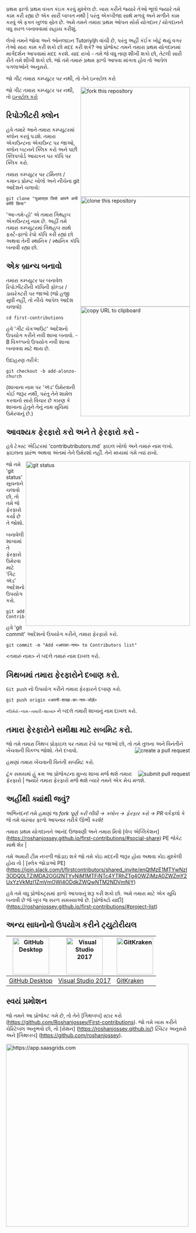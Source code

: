 પ્રથમ ફાળો
પ્રથમ વખત કંઇક કરવું મુશ્કેલ છે. ખાસ કરીને જ્યારે તેઓ ભૂલો જ્યારે તમે કામ કરી રહ્યા છે એક સારી બાબત નથી | પરંતુ એકબીજા સાથે મળવું અને મળીને કામ કરવું એ ફક્ત ખુલ્લા સ્રોત છે. અમે તમને તમારા પ્રથમ ઓપન સોર્સ યોગદાન / યોગદાનને વધુ સરળ બનાવવામાં સહાય કરીશું.

લેખો તમને જોવા અને ઓનલાઇન Tutoriyljh વાંચી છે, પરંતુ અહીં કંઈક ખોટું થયું વગર તેઓ સારા કામ કરી શકો છો મદદ કરી શકે? આ પ્રોજેક્ટ તમને તમારા પ્રથમ યોગદાનમાં માર્ગદર્શન આપવામાં મદદ કરશે. યાદ રાખો - તમે જે વધુ તાણ શીખી શકો છો, તેટલી સારી રીતે તમે શીખી શકો છો. જો તમે તમારું પ્રથમ ફાળો આપવા માંગતા હોવ તો આપેલ પગલાઓને અનુસરો.

જો ગીટ તમારા કમ્પ્યુટર પર નથી, તો તેને ઇન્સ્ટોલ કરો

<img align="right" width="300" src="../assets/fork.png" alt="fork this repository" />

જો ગીટ તમારા કમ્પ્યુટર પર નથી, તો [ઇન્સ્ટોલ કરો](https://help.github.com/articles/set-up-git/)

## રિપોઝીટરી ક્લોન
<img align="right" width="300" src="../assets/clone.png" alt="clone this repository" />

હવે તમારે આને તમારા કમ્પ્યુટરમાં ક્લોન કરવું પડશે. તમારા એકાઉન્ટના એકાઉન્ટ પર જાઓ, ક્લોન બટનને ક્લિક કરો અને પછી ક્લિપબોર્ડ આયકન પર કૉપિ પર ક્લિક કરો.

તમારા કમ્પ્યુટર પર ટર્મિનલ / કમાન્ડ પ્રોમ્પ્ટ ખોલો અને નીચેના git આદેશને ચલાવો:
```
git clone "यूआरएल जिसे आपने अभी कॉपी किया"
```
<img align="right" width="300" src="../assets/copy-to-clipboard.png" alt="copy URL to clipboard" />
'આ-તમે-હો' એ તમારા ગિથહબ એકાઉન્ટનું નામ છે. અહીં તમે તમારા કમ્પ્યુટરમાં ગિથહબ સાથે ફર્સ્ટ-ફાળો રેપો કૉપિ કરી રહ્યાં છો અથવા તેની સ્થાનિક / સ્થાનિક કૉપિ બનાવી રહ્યા છો.

## એક બ્રાન્ચ બનાવો

તમારા કમ્પ્યુટર પર બનાવેલ રિપોઝીટરીની કૉપિની ફોલ્ડર / ડાયરેક્ટરી પર જાઓ (જો હજી સુધી નહીં, તો નીચે આપેલ આદેશ ચલાવો)

```
cd first-contributions
```
હવે 'ગીટ ચેકઆઉટ' આદેશનો ઉપયોગ કરીને નવી શાખા બનાવો.
-B વિકલ્પનો ઉપયોગ નવી શાખા બનાવવા માટે થાય છે.

ઉદાહરણ તરીકે:
```
git checkout -b add-alonzo-church
```
(શાખાના નામ પર 'ઍડ' ઉમેરવાની કોઈ જરૂર નથી, પરંતુ તેને શામેલ કરવાનો સારો વિચાર છે કારણ કે શાખાના હેતુને તેનું નામ સૂચિમાં ઉમેરવાનું છે.)

## આવશ્યક ફેરફારો કરો અને તે ફેરફારો કરો -

હવે ટેક્સ્ટ એડિટરમાં 'contributributors.md` ફાઇલ ખોલો અને તમારું નામ લખો. ફાઇલના પ્રારંભ અથવા અંતમાં તેને ઉમેરશો નહીં. તેને મધ્યમાં ગમે ત્યાં રાખો.

<img align="right" width="450" src="../assets/git-status.png" alt="git status" />


જો તમે 'git status' સૂચનાને ચલાવો છો, તો તમે જે ફેરફારો કર્યા છે તે જોશો.

બનાવેલી શાખામાં તે ફેરફારો ઉમેરવા માટે 'ગિટ ઍડ' આદેશનો ઉપયોગ કરો.

```
git add Contributors.md
```

હવે 'git commit' આદેશનો ઉપયોગ કરીને, તમારા ફેરફારો કરો.

```
git commit -m "Add <आपका-नाम> to Contributors list"
```

<તમારું નામ> ને બદલે તમારું નામ દાખલ કરો.

## ગિથબમાં તમારા ફેરફારોને દબાણ કરો.

`Git push` નો ઉપયોગ કરીને તમારા ફેરફારને દબાણ કરો.

```
git push origin <अपनी-शाखा-का-नाम-जोड़ें>
```

`<ઉમેરો-નામ-તમારી-શાખા>` ને બદલે તમારી શાખાનું નામ દાખલ કરો.

## તમારા ફેરફારોને સમીક્ષા માટે સબમિટ કરો.

જો તમે તમારા ગિથબ પ્રોફાઇલ પર તમારા રેપો પર જાઓ છો, તો તમે તુલના અને વિનંતીને ખેંચવાની વિકલ્પ જોશો. તેને દબાવો.
<img style="float: right;" src="../assets/compare-and-pull.png" alt="create a pull request" />

હમણાં તમારા ખેંચવાની વિનંતી સબમિટ કરો.

<img style="float: right;" src="../assets/submit-pull-request.png" alt="submit pull request" />
ટૂંક સમયમાં હું ક્રમ આ પ્રોજેક્ટના મુખ્ય શાખા મર્જ થશે તમારા ફેરફારો | જ્યારે તમારા ફેરફારો મર્જ થશે ત્યારે તમને એક મેચ મળશે.

## અહીંથી ક્યાંથી જવું?

અભિનંદન! તમે હમણાં જ _fork પૂર્ણ કરી લીધી -> ક્લોન -> ફેરફાર કરો -> PR_ વર્કફ્લો કે જે તમે વારંવાર ફાળો આપનાર તરીકે ઊભી કરશે!

તમારા પ્રથમ યોગદાનને આનંદ ઉજવણી અને તમારા મિત્રો [વેબ એપ્લિકેશન] (https://roshanjossey.github.io/first-contributions/#social-share) PE જેકેટ સાથે શેર |

તમે અમારી ટીમ નબળી જોડાઇ શકે જો તમે કોઇ મદદની જરૂર હોય અથવા કોઇ મુશ્કેલી હોય તો | [સ્લેક જોડાઓ PE] (https://join.slack.com/t/firstcontributors/shared_invite/enQtMzE1MTYwNzI3ODQ0LTZiMDA2OGI2NTYyNjM1MTFiNTc4YTRhZTg4OWZjMzA0ZWZmY2UxYzVkMzI1ZmVmOWI4ODdkZWQwNTM2NDVmNjY)

હવે તમે વધુ પ્રોજેક્ટ્સમાં ફાળો આપવાનું શરૂ કરી શકો છો. અમે તમારા માટે એક સૂચિ બનાવી છે જે ખૂબ જ સરળ સમસ્યાઓ છે. [પ્રોજેક્ટો યાદી] (https://roshanjossey.github.io/first-contributions/#project-list)

## અન્ય સાધનોનો ઉપયોગ કરીને ટ્યુટોરીયલ

|<a href="../github-desktop-tutorial.md"><img alt="GitHub Desktop" src="https://desktop.github.com/images/desktop-icon.svg" width="100"></a>|<a href="../github-windows-vs2017-tutorial.md"><img alt="Visual Studio 2017" src="https://www.visualstudio.com/wp-content/uploads/2017/11/microsoft-visual-studio.svg" width="100"></a>|<a href="../gitkraken-tutorial.md"><img alt="GitKraken" src="../assets/gk-icon.png" width="100"></a>|
|---|---|---|
|[GitHub Desktop](../github-desktop-tutorial.md)|[Visual Studio 2017](../github-windows-vs2017-tutorial.md)|[GitKraken](../gitkraken-tutorial.md)|

## સ્વયં પ્રમોશન

જો તમને આ પ્રોજેક્ટ ગમે છે, તો તેને [ગિથબબ] સ્ટાર કરો (https://github.com/Roshanjossey/First-contributions).
જો તમે ખાસ કરીને ચેરિટેબલ અનુભવો છો, તો [રોશન] (https://roshanjossey.github.io/) ટ્વિટર અનુસરો અને
[ગિથબબ] (https://github.com/roshanjossey).

<a href="http://saasgrids.com"> <img alt="https://app.saasgrids.com" src="../assets/saasgrids-banner.png" width="500"></a>

